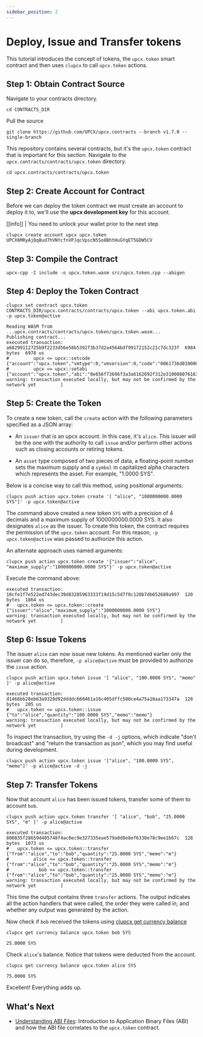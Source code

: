 ```yaml
---
sidebar_position: 2
---
```


# Deploy, Issue and Transfer tokens

This tutorial introduces the concept of tokens, the `upcx.token` smart contract and then uses `clupcx` to call `upcx.token` actions.

## Step 1: Obtain Contract Source

Navigate to your contracts directory.

```shell
cd CONTRACTS_DIR
```

Pull the source

```shell
git clone https://github.com/UPCX/upcx.contracts --branch v1.7.0 --single-branch
```

This repository contains several contracts, but it's the `upcx.token` contract that is important for this section. Navigate to the `upcx.contracts/contracts/upcx.token` directory.

```shell
cd upcx.contracts/contracts/upcx.token
```

## Step 2: Create Account for Contract

Before we can deploy the token contract we must create an account to deploy it to, we'll use the **upcx development key** for this account.

[[info]]
| You need to unlock your wallet prior to the next step

```shell
clupcx create account upcx upcx.token UPCX6MRyAjQq8ud7hVNYcfnVPJqcVpscN5So8BhtHuGYqET5GDW5CV
```

## Step 3: Compile the Contract

```shell
upcx-cpp -I include -o upcx.token.wasm src/upcx.token.cpp --abigen
```

## Step 4: Deploy the Token Contract

```shell
clupcx set contract upcx.token CONTRACTS_DIR/upcx.contracts/contracts/upcx.token --abi upcx.token.abi -p upcx.token@active
```

```shell
Reading WASM from ...upcx.contracts/contracts/upcx.token/upcx.token.wasm...
Publishing contract...
executed transaction: a68299112725b9f2233d56e58b5392f3b37d2a4564bdf99172152c21c7dc323f  6984 bytes  6978 us
#         upcx <= upcx::setcode               {"account":"upcx.token","vmtype":0,"vmversion":0,"code":"0061736d0100000001a0011b60000060017e006002...
#         upcx <= upcx::setabi                {"account":"upcx.token","abi":"0e656f73696f3a3a6162692f312e310008076163636f756e7400010762616c616e63...
warning: transaction executed locally, but may not be confirmed by the network yet         ]
```

## Step 5: Create the Token

To create a new token, call the `create` action with the following parameters specified as a JSON array:

- An `issuer` that is an upcx account. In this case, it's `alice`. This issuer will be the one with the authority to call `issue` and/or perform other actions such as closing accounts or retiring tokens.

- An `asset` type composed of two pieces of data, a floating-point number sets the maximum supply and a `symbol` in capitalized alpha characters which represents the asset. For example, "1.0000 SYS".

Below is a concise way to call this method, using positional arguments:

```shell
clupcx push action upcx.token create '[ "alice", "1000000000.0000 SYS"]' -p upcx.token@active
```

The command above created a new token `SYS` with a precision of 4 decimals and a maximum supply of 1000000000.0000 SYS. It also designates `alice` as the issuer. To create this token, the contract requires the permission of the `upcx.token` account. For this reason, `-p upcx.token@active` was passed to authorize this action.

An alternate approach uses named arguments:

```shell
clupcx push action upcx.token create '{"issuer":"alice", "maximum_supply":"1000000000.0000 SYS"}' -p upcx.token@active
```

Execute the command above:

```shell
executed transaction: 10cfe1f7e522ed743dec39d83285963333f19d15c5d7f0c120b7db652689a997  120 bytes  1864 us
#   upcx.token <= upcx.token::create          {"issuer":"alice","maximum_supply":"1000000000.0000 SYS"}
warning: transaction executed locally, but may not be confirmed by the network yet         ]
```

## Step 6: Issue Tokens

The issuer `alice` can now issue new tokens. As mentioned earlier only the issuer can do so, therefore, `-p alice@active` must be provided to authorize the `issue` action.

```shell
clupcx push action upcx.token issue '[ "alice", "100.0000 SYS", "memo" ]' -p alice@active
```

```shell
executed transaction: d1466bb28eb63a9328d92ddddc660461a16c405dffc500ce4a75a10aa173347a  128 bytes  205 us
#   upcx.token <= upcx.token::issue           {"to":"alice","quantity":"100.0000 SYS","memo":"memo"}
warning: transaction executed locally, but may not be confirmed by the network yet         ]
```

To inspect the transaction, try using the `-d -j` options, which indicate "don't broadcast" and "return the transaction as json", which you may find useful during development.

```shell
clupcx push action upcx.token issue '["alice", "100.0000 SYS", "memo"]' -p alice@active -d -j
```

## Step 7: Transfer Tokens

Now that account `alice` has been issued tokens, transfer some of them to account `bob`.

```shell
clupcx push action upcx.token transfer '[ "alice", "bob", "25.0000 SYS", "m" ]' -p alice@active
```

```text
executed transaction: 800835f28659d405748f4ac0ec9e327335eae579a0d8e8ef6330e78c9ee1b67c  128 bytes  1073 us
#   upcx.token <= upcx.token::transfer        {"from":"alice","to":"bob","quantity":"25.0000 SYS","memo":"m"}
#         alice <= upcx.token::transfer        {"from":"alice","to":"bob","quantity":"25.0000 SYS","memo":"m"}
#           bob <= upcx.token::transfer        {"from":"alice","to":"bob","quantity":"25.0000 SYS","memo":"m"}
warning: transaction executed locally, but may not be confirmed by the network yet         ]
```

This time the output contains three `transfer` actions. The output indicates all the action handlers that were called, the order they were called in, and whether any output was generated by the action.

Now check if `bob` received the tokens using [clupcx get currency balance](https://developers.upcx.io/manuals/upcx/latest/clupcx/command-reference/get/currency-balance)

```shell
clupcx get currency balance upcx.token bob SYS
```

```text
25.0000 SYS
```

Check `alice`'s balance. Notice that tokens were deducted from the account.

```shell
clupcx get currency balance upcx.token alice SYS
```

```text
75.0000 SYS
```

Excellent! Everything adds up.

## What's Next

- [Understanding ABI Files](./30_understanding-ABI-files.md): Introduction to Application Binary Files (ABI) and how the ABI file correlates to the `upcx.token` contract.
